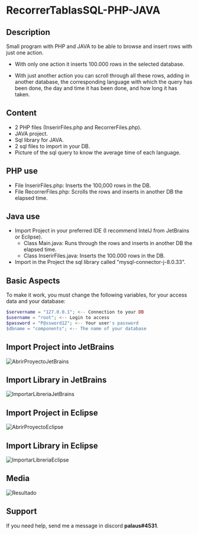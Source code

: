 # RecorrerTablasSQL-PHP-JAVA

## Description

Small program with PHP and JAVA to be able to browse and insert rows with just one action.

- With only one action it inserts 100.000 rows in the selected database.

- With just another action you can scroll through all these rows, adding in another database, the corresponding language with which the query has been done, the day and time it has been done, and how long it has taken.

## Content

- 2 PHP files (InserirFiles.php and RecorrerFiles.php).
- JAVA project.
- Sql library for JAVA.
- 2 sql files to import in your DB.
- Picture of the sql query to know the average time of each language.

## PHP use

- File InserirFiles.php: Inserts the 100,000 rows in the DB.
- File RecorrerFiles.php: Scrolls the rows and inserts in another DB the elapsed time.

## Java use

- Import Project in your preferred IDE (I recommend IntelJ from JetBrains or Eclipse).
  - Class Main.java: Runs through the rows and inserts in another DB the elapsed time.
  - Class InserirFiles.java: Inserts the 100.000 rows in the DB.
- Import in the Project the sql library called "mysql-connector-j-8.0.33".

## Basic Aspects

To make it work, you must change the following variables, for your access data and your database:

```php
$servername = "127.0.0.1"; <-- Connection to your DB
$username = "root"; <-- Login to access
$password = "P@ssword12"; <-- Your user's password
$dbname = "components"; <-- The name of your database
```

## Import Project into JetBrains

![AbrirProyectoJetBrains](readme/0602.gif)

## Import Library in JetBrains

![ImportarLibreriaJetBrains](https://cdn.discordapp.com/attachments/718875492744298569/1114129552562716682/0602_1_.gif)

## Import Project in Eclipse

![AbrirProyectoEclipse](https://cdn.discordapp.com/attachments/718875492744298569/1114135532855890040/0602_2_.gif)

## Import Library in Eclipse

![ImportarLibreriaEclipse](https://cdn.discordapp.com/attachments/718875492744298569/1114135533233373246/0602_3_.gif)

## Media

![Resultado](https://media.discordapp.net/attachments/718875492744298569/1114130865358909462/Sin_titulo-1.png)

## Support

If you need help, send me a message in discord **palaus#4531**.
